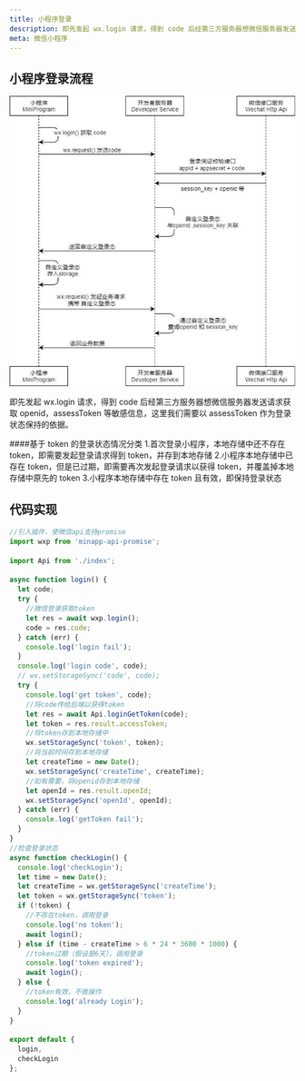 ```yaml
---
title: 小程序登录
description: 即先发起 wx.login 请求，得到 code 后经第三方服务器想微信服务器发送请求获取 openid，assessToken 等敏感信息，这里我们需要以 assessToken 作为登录状态保持的依据。
meta: 微信小程序
---
```


## 小程序登录流程

![api-login.jpg](../../assets/images/md/wxapp-login.jpg)

即先发起 wx.login 请求，得到 code 后经第三方服务器想微信服务器发送请求获取 openid，assessToken 等敏感信息，这里我们需要以 assessToken 作为登录状态保持的依据。

####基于 token 的登录状态情况分类 1.首次登录小程序，本地存储中还不存在 token，即需要发起登录请求得到 token，并存到本地存储 2.小程序本地存储中已存在 token，但是已过期，即需要再次发起登录请求以获得 token，并覆盖掉本地存储中原先的 token 3.小程序本地存储中存在 token 且有效，即保持登录状态

## 代码实现

```javascript
//引入插件，使微信api支持promise
import wxp from 'minapp-api-promise';

import Api from './index';

async function login() {
  let code;
  try {
    //微信登录获取token
    let res = await wxp.login();
    code = res.code;
  } catch (err) {
    console.log('login fail');
  }
  console.log('login code', code);
  // wx.setStorageSync('code', code);
  try {
    console.log('get token', code);
    //将code传给后端以获得token
    let res = await Api.loginGetToken(code);
    let token = res.result.accessToken;
    //将token存到本地存储中
    wx.setStorageSync('token', token);
    //将当前时间存到本地存储
    let createTime = new Date();
    wx.setStorageSync('createTime', createTime);
    //如有需要，将openid存到本地存储
    let openId = res.result.openId;
    wx.setStorageSync('openId', openId);
  } catch (err) {
    console.log('getToken fail');
  }
}
//检查登录状态
async function checkLogin() {
  console.log('checkLogin');
  let time = new Date();
  let createTime = wx.getStorageSync('createTime');
  let token = wx.getStorageSync('token');
  if (!token) {
    //不存在token，调用登录
    console.log('no token');
    await login();
  } else if (time - createTime > 6 * 24 * 3600 * 1000) {
    //token过期（假设是6天），调用登录
    console.log('token expired');
    await login();
  } else {
    //token有效，不做操作
    console.log('already Login');
  }
}

export default {
  login,
  checkLogin
};
```
